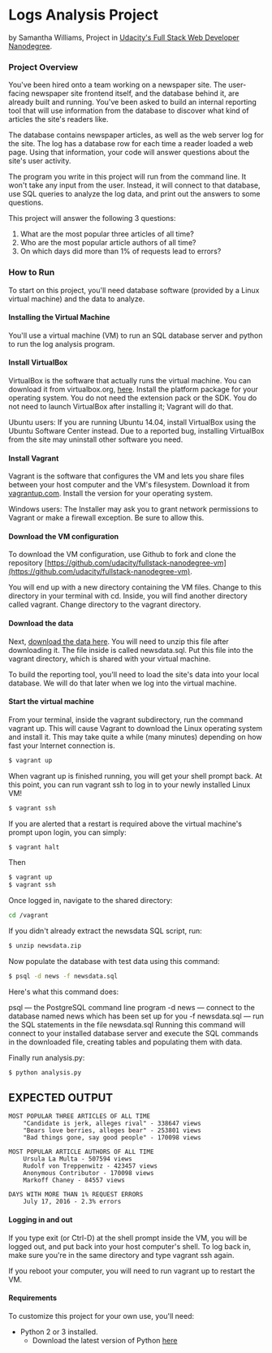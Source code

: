 # Logs Analysis Project
by Samantha Williams, Project in [Udacity's Full Stack Web Developer Nanodegree](https://www.udacity.com/course/full-stack-web-developer-nanodegree--nd004).

### Project Overview
You've been hired onto a team working on a newspaper site. The user-facing newspaper site frontend itself, and the database behind it, are already built and running. You've been asked to build an internal reporting tool that will use information from the database to discover what kind of articles the site's readers like.

The database contains newspaper articles, as well as the web server log for the site. The log has a database row for each time a reader loaded a web page. Using that information, your code will answer questions about the site's user activity.

The program you write in this project will run from the command line. It won't take any input from the user. Instead, it will connect to that database, use SQL queries to analyze the log data, and print out the answers to some questions.

This project will answer the following 3 questions:

1. What are the most popular three articles of all time?
2. Who are the most popular article authors of all time?
3. On which days did more than 1% of requests lead to errors?


### How to Run
To start on this project, you'll need database software (provided by a Linux virtual machine) and the data to analyze.

#### Installing the Virtual Machine
You'll use a virtual machine (VM) to run an SQL database server and python to run the log analysis program.

#### Install VirtualBox
VirtualBox is the software that actually runs the virtual machine. You can download it from virtualbox.org, [here](https://www.virtualbox.org/wiki/Downloads). Install the platform package for your operating system. You do not need the extension pack or the SDK. You do not need to launch VirtualBox after installing it; Vagrant will do that.

Ubuntu users: If you are running Ubuntu 14.04, install VirtualBox using the Ubuntu Software Center instead. Due to a reported bug, installing VirtualBox from the site may uninstall other software you need.

#### Install Vagrant
Vagrant is the software that configures the VM and lets you share files between your host computer and the VM's filesystem. Download it from [vagrantup.com](https://www.vagrantup.com/downloads.html). Install the version for your operating system.

Windows users: The Installer may ask you to grant network permissions to Vagrant or make a firewall exception. Be sure to allow this.

#### Download the VM configuration
To download the VM configuration, use Github to fork and clone the repository [https://github.com/udacity/fullstack-nanodegree-vm](https://github.com/udacity/fullstack-nanodegree-vm).

You will end up with a new directory containing the VM files. Change to this directory in your terminal with cd. Inside, you will find another directory called vagrant. Change directory to the vagrant directory.

#### Download the data
Next, [download the data here](https://d17h27t6h515a5.cloudfront.net/topher/2016/August/57b5f748_newsdata/newsdata.zip). You will need to unzip this file after downloading it. The file inside is called newsdata.sql. Put this file into the vagrant directory, which is shared with your virtual machine.

To build the reporting tool, you'll need to load the site's data into your local database.
We will do that later when we log into the virtual machine.


#### Start the virtual machine
From your terminal, inside the vagrant subdirectory, run the command vagrant up. This will cause Vagrant to download the Linux operating system and install it. This may take quite a while (many minutes) depending on how fast your Internet connection is.

   ```sh
   $ vagrant up
   ```

When vagrant up is finished running, you will get your shell prompt back. At this point, you can run vagrant ssh to log in to your newly installed Linux VM!

   ```sh
   $ vagrant ssh
   ```

   If you are alerted that a restart is required above the virtual machine's prompt upon login, you can simply:
   ```sh
   $ vagrant halt
   ```
   Then
   ```sh
   $ vagrant up
   $ vagrant ssh
   ```

Once logged in, navigate to the shared directory:
   ```sh
   cd /vagrant
   ```

If you didn't already extract the newsdata SQL script, run:
   ```sh
   $ unzip newsdata.zip
   ```

Now populate the database with test data using this command:
   ```sh
   $ psql -d news -f newsdata.sql

   ```

Here's what this command does:

  psql — the PostgreSQL command line program
  -d news — connect to the database named news which has been set up for you
  -f newsdata.sql — run the SQL statements in the file newsdata.sql
  Running this command will connect to your installed database server and execute the SQL commands in the downloaded file, creating tables and populating them with data.

Finally run analysis.py:
   ```sh
   $ python analysis.py
   ```


## EXPECTED OUTPUT
````
MOST POPULAR THREE ARTICLES OF ALL TIME
    "Candidate is jerk, alleges rival" - 338647 views
    "Bears love berries, alleges bear" - 253801 views
    "Bad things gone, say good people" - 170098 views

MOST POPULAR ARTICLE AUTHORS OF ALL TIME
    Ursula La Multa - 507594 views
    Rudolf von Treppenwitz - 423457 views
    Anonymous Contributor - 170098 views
    Markoff Chaney - 84557 views

DAYS WITH MORE THAN 1% REQUEST ERRORS
    July 17, 2016 - 2.3% errors

````

#### Logging in and out

If you type exit (or Ctrl-D) at the shell prompt inside the VM, you will be logged out, and put back into your host computer's shell. To log back in, make sure you're in the same directory and type vagrant ssh again.

If you reboot your computer, you will need to run vagrant up to restart the VM.



#### Requirements
To customize this project for your own use, you'll need:
- Python 2 or 3 installed.
  - Download the latest version of Python [here](https://www.python.org/downloads/)
